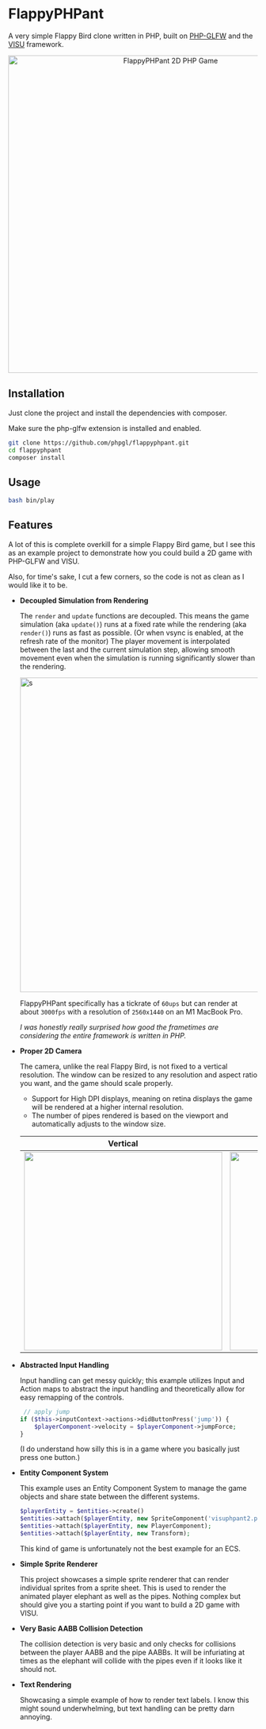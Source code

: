 # FlappyPHPant

A very simple Flappy Bird clone written in PHP, built on [PHP-GLFW](http://github.com/mario-deluna/php-glfw) and the [VISU](https://github.com/phpgl/visu) framework.

<p align="center">
   <img width="640" src="https://github.com/phpgl/flappyphpant/assets/956212/9d32a533-73cb-40e6-b940-7976b765d658" alt="FlappyPHPant 2D PHP Game">
</p>

## Installation

Just clone the project and install the dependencies with composer.

Make sure the php-glfw extension is installed and enabled.

```bash
git clone https://github.com/phpgl/flappyphpant.git
cd flappyphpant
composer install
```

## Usage

```bash
bash bin/play
```

## Features

A lot of this is complete overkill for a simple Flappy Bird game, but I see this as an example project to demonstrate how you could build a 2D game with PHP-GLFW and VISU.

Also, for time's sake, I cut a few corners, so the code is not as clean as I would like it to be.

 - **Decoupled Simulation from Rendering**

   The `render` and `update` functions are decoupled. 
   This means the game simulation (aka `update()`) runs at a fixed rate while the rendering (aka `render()`) runs as fast as possible.
   (Or when vsync is enabled, at the refresh rate of the monitor)
   The player movement is interpolated between the last and the current simulation step, allowing smooth movement even when the simulation is running significantly slower than the rendering.
   
   <img width="634" alt="s" src="https://github.com/phpgl/flappyphpant/assets/956212/eb7c1d03-a1bc-497f-806a-a95da00d7f43">

   FlappyPHPant specifically has a tickrate of `60ups` but can render at about `3000fps` with a resolution of `2560x1440` on an M1 MacBook Pro.

   _I was honestly really surprised how good the frametimes are considering the entire framework is written in PHP._

 - **Proper 2D Camera**

    The camera, unlike the real Flappy Bird, is not fixed to a vertical resolution. 
    The window can be resized to any resolution and aspect ratio you want, and the game should scale properly.

     * Support for High DPI displays, meaning on retina displays the game will be rendered at a higher internal resolution.
     * The number of pipes rendered is based on the viewport and automatically adjusts to the window size.

    | Vertical   | Horizontal  |
    |------------|-------------|
    | <img width="400" src="https://github.com/phpgl/flappyphpant/assets/956212/10238007-f2ce-4e87-9e8c-c307e3f53a13"> | <img src="https://github.com/phpgl/flappyphpant/assets/956212/b72cd792-927a-438d-839a-030653cfc34e" width="400"> |
    
 - **Abstracted Input Handling**

    Input handling can get messy quickly; this example utilizes Input and Action maps to abstract the input handling and theoretically allow for easy remapping of the controls.

    ```php
     // apply jump
    if ($this->inputContext->actions->didButtonPress('jump')) {
        $playerComponent->velocity = $playerComponent->jumpForce;
    }
    ```

    (I do understand how silly this is in a game where you basically just press one button.)

 - **Entity Component System**

    This example uses an Entity Component System to manage the game objects and share state between the different systems.

    ```php
    $playerEntity = $entities->create()
    $entities->attach($playerEntity, new SpriteComponent('visuphpant2.png'));
    $entities->attach($playerEntity, new PlayerComponent);
    $entities->attach($playerEntity, new Transform);
    ```

    This kind of game is unfortunately not the best example for an ECS.

 - **Simple Sprite Renderer**

    This project showcases a simple sprite renderer that can render individual sprites from a sprite sheet.
    This is used to render the animated player elephant as well as the pipes. Nothing complex but should give you a starting point if you want to build a 2D game with VISU.

 - **Very Basic AABB Collision Detection**

    The collision detection is very basic and only checks for collisions between the player AABB and the pipe AABBs.
    It will be infuriating at times as the elephant will collide with the pipes even if it looks like it should not.

 - **Text Rendering**
   
    Showcasing a simple example of how to render text labels. I know this might sound underwhelming, but text handling can be pretty darn annoying.
